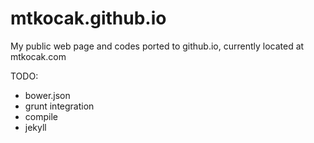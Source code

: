 # mtkocak.github.io
My public web page and codes ported to github.io, currently located at mtkocak.com

TODO:

- bower.json
- grunt integration
- compile
- jekyll
